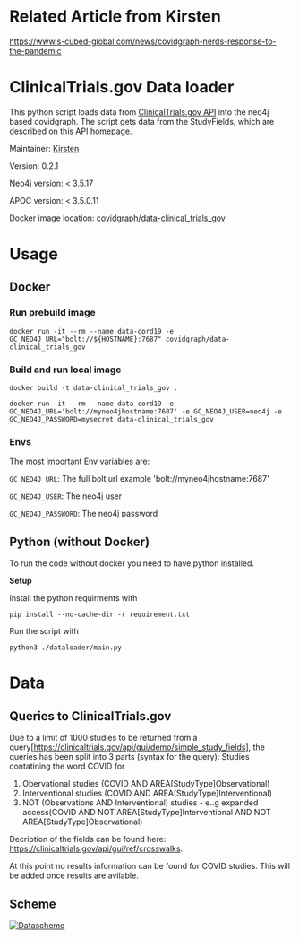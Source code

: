 # Related Article from Kirsten 
https://www.s-cubed-global.com/news/covidgraph-nerds-response-to-the-pandemic

# ClinicalTrials.gov Data loader

This python script loads data from [ClinicalTrials.gov API](https://clinicaltrials.gov/api/gui/home) into the neo4j based covidgraph. The script gets data from the StudyFields, which are described on this API homepage.

Maintainer: [Kirsten](https://github.com/KirstenLangendorf)

Version: 0.2.1

Neo4j version: < 3.5.17

APOC version: < 3.5.0.11

Docker image location: [covidgraph/data-clinical_trials_gov](https://hub.docker.com/repository/docker/covidgraph/data-clinical_trials_gov)

# Usage

## Docker

### Run prebuild  image

`docker run -it --rm --name data-cord19 -e GC_NEO4J_URL="bolt://${HOSTNAME}:7687" covidgraph/data-clinical_trials_gov`
### Build and run local image

`docker build -t data-clinical_trials_gov .`

`docker run -it --rm --name data-cord19 -e GC_NEO4J_URL='bolt://myneo4jhostname:7687' -e GC_NEO4J_USER=neo4j -e GC_NEO4J_PASSWORD=mysecret data-clinical_trials_gov`

### Envs

The most important Env variables are:

`GC_NEO4J_URL`: The full bolt url example 'bolt://myneo4jhostname:7687'

`GC_NEO4J_USER`: The neo4j user

`GC_NEO4J_PASSWORD`: The neo4j password

## Python (without Docker)

To run the code without docker you need to have python installed.

**Setup**

Install the python requirments with

`pip install --no-cache-dir -r requirement.txt`

Run the script with

`python3 ./dataloader/main.py`

# Data

## Queries to ClinicalTrials.gov

Due to a limit of 1000 studies to be returned from a query[https://clinicaltrials.gov/api/gui/demo/simple_study_fields], the queries has been split into 3 parts (syntax for the query):
Studies contatining the word COVID for

1. Obervational studies (COVID AND AREA[StudyType]Observational)
2. Interventional studies (COVID AND AREA[StudyType]Interventional)
3. NOT (Observations AND Interventional) studies - e..g expanded access(COVID AND NOT AREA[StudyType]Interventional AND NOT AREA[StudyType]Observational)

Decription of the fields can be found here: https://clinicaltrials.gov/api/gui/ref/crosswalks.

At this point no results information can be found for COVID studies. This will be added once results are avilable.

## Scheme

<a target="_blank" rel="noopener noreferrer" href="https://github.com/covidgraph/data_clinical-trials-gov/blob/master/docs/ClinicalTrialsSchema.png"><img src="https://github.com/covidgraph/data_clinical-trials-gov/blob/master/docs/ClinicalTrialsSchema.png" alt="Datascheme" style="max-width:100%;"></a>
